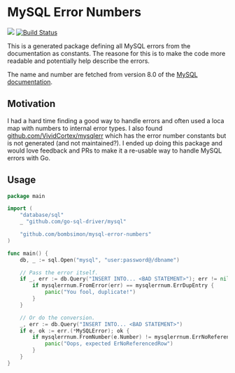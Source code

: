 # MySQL Error Numbers

[![](https://godoc.org/github.com/bombsimon/mysql-error-numbers?status.svg)](http://godoc.org/github.com/bombsimon/mysql-error-numbers)
[![Build Status](https://travis-ci.org/bombsimon/mysql-error-numbers.svg?branch=master)](https://travis-ci.org/bombsimon/mysql-error-numbers)

This is a generated package defining all MySQL errors from the documentation as
constants. The reasone for this is to make the code more readable and
potentially help describe the errors.

The name and number are fetched from version 8.0 of the [MySQL
documentation](https://dev.mysql.com/doc/refman/8.0/en/server-error-reference.html).

## Motivation

I had a hard time finding a good way to handle errors and often used a loca map
with numbers to internal error types. I also found
[github.com/VividCortex/mysqlerr](https://github.com/VividCortex/mysqlerr) which
has the error number constants but is not generated (and not maintained?). I
ended up doing this package and would love feedback and PRs to make it a
re-usable way to handle MySQL errors with Go.

## Usage

```go
package main

import (
    "database/sql"
    _ "github.com/go-sql-driver/mysql"

    "github.com/bombsimon/mysql-error-numbers"
)

func main() {
    db, _ := sql.Open("mysql", "user:password@/dbname")

    // Pass the error itself.
    if _, err := db.Query("INSERT INTO... <BAD STATEMENT>"); err != nil {
        if mysqlerrnum.FromError(err) == mysqlerrnum.ErrDupEntry {
            panic("You fool, duplicate!")
        }
    }

    // Or do the conversion.
    _, err := db.Query("INSERT INTO... <BAD STATEMENT>")
    if e, ok := err.(*MySQLError); ok {
        if mysqlerrnum.FromNumber(e.Number) != mysqlerrnum.ErrNoReferencedRow {
            panic("Oops, expected ErNoReferencedRow")
        }
    }
}
```
